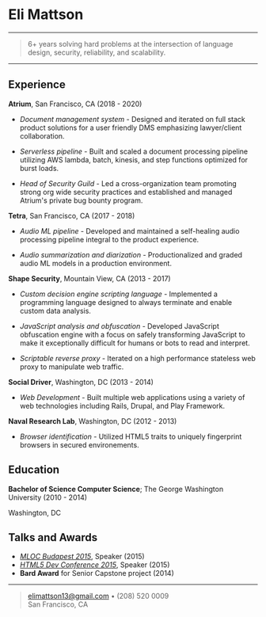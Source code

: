Eli Mattson
============

----

> 6+ years solving hard problems 
> at the intersection of language design, security, 
> reliability, and scalability.

----


Experience
----------

**Atrium**, San Francisco, CA (2018 - 2020)

* *Document management system* - Designed and iterated on full stack product solutions for a user friendly DMS emphasizing lawyer/client collaboration.

* *Serverless pipeline* - Built and scaled a document processing pipeline utilizing AWS lambda, batch, kinesis, and step functions optimized for burst loads.

* *Head of Security Guild* - Led a cross-organization team promoting strong org wide security practices and established and managed Atrium's private bug bounty program.

**Tetra**, San Francisco, CA (2017 - 2018)

* *Audio ML pipeline* - Developed and maintained a self-healing audio processing pipeline integral to the product experience.

* *Audio summarization and diarization* - Productionalized and graded audio ML models in a production environment.

**Shape Security**, Mountain View, CA (2013 - 2017)

* *Custom decision engine scripting language* - Implemented a programming language designed to always terminate and enable custom data analysis.

* *JavaScript analysis and obfuscation* - Developed JavaScript obfuscation engine with a focus on safely transforming JavaScript to make it exceptionally difficult for humans or bots to read and interpret.

* *Scriptable reverse proxy* - Iterated on a high performance stateless web proxy to manipulate web traffic.

**Social Driver**, Washington, DC (2013 - 2014)

* *Web Development* - Built multiple web applications using a variety of web technologies including Rails, Drupal, and Play Framework.

**Naval Research Lab**, Washington, DC (2012 - 2013)

* *Browser identification* - Utilized HTML5 traits to uniquely fingerprint browsers in secured environements.

Education
---------

**Bachelor of Science Computer Science**; The George Washington University (2010 - 2014)

Washington, DC

Talks and Awards
----------------
* [*MLOC Budapest 2015*](http://mloc-js.com/2015/), Speaker (2015)
* [*HTML5 Dev Conference 2015*](http://html5devconf.com/index.html), Speaker (2015)
* **Bard Award** for Senior Capstone project (2014)

----

> <elimattson13@gmail.com> • (208) 520 0009\
> San Francisco, CA
